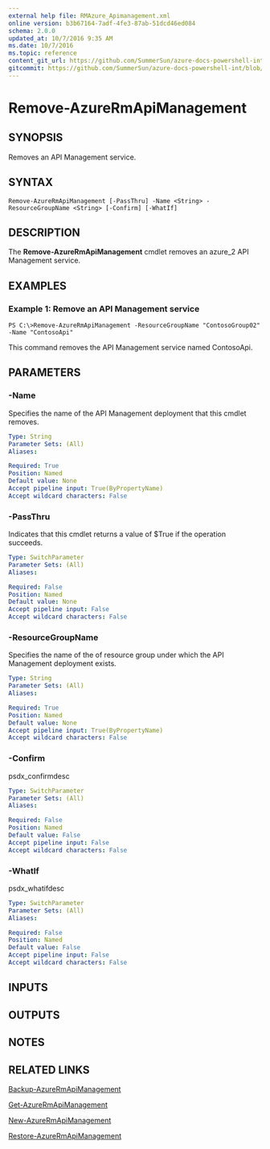 ```yaml
---
external help file: RMAzure_Apimanagement.xml
online version: b3b67164-7adf-4fe3-87ab-51dcd46ed084
schema: 2.0.0
updated_at: 10/7/2016 9:35 AM
ms.date: 10/7/2016
ms.topic: reference
content_git_url: https://github.com/SummerSun/azure-docs-powershell-int/blob/master/azureps-cmdlets-docs/Resource%20Manager/v0.9.8/AzureRM.APIManagement/Remove-AzureRmApiManagement.md
gitcommit: https://github.com/SummerSun/azure-docs-powershell-int/blob/3c5913303624ba7a7970d6758aac68ea04359cee/azureps-cmdlets-docs/Resource%20Manager/v0.9.8/AzureRM.APIManagement/Remove-AzureRmApiManagement.md
---
```


# Remove-AzureRmApiManagement
## SYNOPSIS
Removes an API Management service.

## SYNTAX

```
Remove-AzureRmApiManagement [-PassThru] -Name <String> -ResourceGroupName <String> [-Confirm] [-WhatIf]
```

## DESCRIPTION
The **Remove-AzureRmApiManagement** cmdlet removes an azure_2 API Management service.

## EXAMPLES

### Example 1: Remove an API Management service
```
PS C:\>Remove-AzureRmApiManagement -ResourceGroupName "ContosoGroup02" -Name "ContosoApi"
```

This command removes the API Management service named ContosoApi.

## PARAMETERS

### -Name
Specifies the name of the API Management deployment that this cmdlet removes.

```yaml
Type: String
Parameter Sets: (All)
Aliases: 

Required: True
Position: Named
Default value: None
Accept pipeline input: True(ByPropertyName)
Accept wildcard characters: False
```

### -PassThru
Indicates that this cmdlet returns a value of $True if the operation succeeds.

```yaml
Type: SwitchParameter
Parameter Sets: (All)
Aliases: 

Required: False
Position: Named
Default value: None
Accept pipeline input: False
Accept wildcard characters: False
```

### -ResourceGroupName
Specifies the name of the of resource group under which the API Management deployment exists.

```yaml
Type: String
Parameter Sets: (All)
Aliases: 

Required: True
Position: Named
Default value: None
Accept pipeline input: True(ByPropertyName)
Accept wildcard characters: False
```

### -Confirm
psdx_confirmdesc

```yaml
Type: SwitchParameter
Parameter Sets: (All)
Aliases: 

Required: False
Position: Named
Default value: False
Accept pipeline input: False
Accept wildcard characters: False
```

### -WhatIf
psdx_whatifdesc

```yaml
Type: SwitchParameter
Parameter Sets: (All)
Aliases: 

Required: False
Position: Named
Default value: False
Accept pipeline input: False
Accept wildcard characters: False
```

## INPUTS

## OUTPUTS

## NOTES

## RELATED LINKS

[Backup-AzureRmApiManagement](b3b67164-7adf-4fe3-87ab-51dcd46ed084)

[Get-AzureRmApiManagement](e067ded3-a2e3-4d53-8628-0ebbafa62721)

[New-AzureRmApiManagement](6b5595ca-246e-4381-a37e-24dfae307109)

[Restore-AzureRmApiManagement](b0ff412d-269a-472f-8d79-9c0b9f0ebac2)

